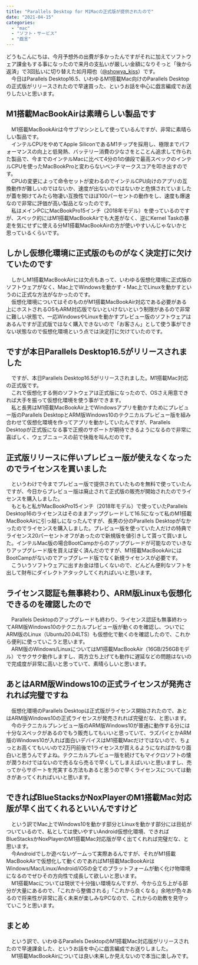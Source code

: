```yaml
---
title: "Parallels Desktop for M1Macの正式版が提供されたので"
date: "2021-04-15"
categories: 
  - "mac"
  - "ソフト・サービス"
  - "戯言"
---
```


どうもこんにちは、今月予想外の出費が多かったんですがそれに加えてソフトウェア課金もする事になったので来月の支払いが厳しい金額になりそっと「後から返済」で3回払いに切り替えた如月翔也（[@showya\_kiss](http://twitter.com/showya_kiss)）です。  
　今日はParallels Desktop16.5、いわゆるM1搭載Mac向けのParallels Desktopの正式版がリリースされたので早速買った、というお話を中心に戯言編成でお送りしたいと思います。  

## M1搭載MacBookAirは素晴らしい製品です

　M1搭載MacBookAirは今サブマシンとして使っているんですが、非常に素晴らしい製品です。  
　インテルCPUをやめてApple SiliconであるM1チップを採用し、極限までパフォーマンスの向上と低発熱、バッテリー消費の少なさをとことん追求して作られた製品で、今までのインテルMacに比べて4分の1の値段で最高スペックのインテルCPUを使ったMacBookProと変わらないベンチマークスコアを叩き出すのです。  
　CPUの変更によって命令セットが変わるのでインテルCPU向けのアプリの互換動作が難しいのではないか、速度が出ないのではないかと危惧されていましたが蓋を開けてみたら物凄い互換性でほぼ100パーセントの動作をし、速度も爆速なので非常に評価が高い製品となったのです。  
　私はメインPCにMacBookPro15インチ（2018年モデル）を使っているのですが、スペック的にはM1搭載MacBookAirでも大差がなく、逆にKernel Taskの暴走を気にせずに使える分M1搭載MacBookAirの方が使いやすいんじゃないかと思っているくらいです。  

## しかし仮想化環境に正式版のものがなく決定打に欠けていたのです

　しかしM1搭載MacBookAirには欠点もあって、いわゆる仮想化環境に正式版のソフトウェアがなく、Mac上でWindowsを動かす・Mac上でLinuxを動かすというのに正式な方法がなかったのです。  
　仮想化環境についてはそのものがM1搭載MacBookAir対応である必要がある上にホストされるOSもARM対応版でないといけないという制限があるので非常に難しい状態で、一応WindowsやLinuxを動かすプレビュー版のソフトウェアはあるんですが正式版ではなく購入できないので「お客さん」として使う事ができない状態なので仮想化環境という点では決定打に欠けていたのです。  

## ですが本日Parallels Desktop16.5がリリースされました

　ですが、本日Parallels Desktop16.5がリリースされました。M1搭載Mac対応の正式版です。  
　これで仮想化する側のソフトウェアは正式版になったので、OSさえ用意できれば大手を振って仮想化環境を使う事ができます。  
　私と長男はM1搭載MacBookAir上でWindowsアプリを動かすためにプレビュー版のParallels DesktopとARM版Windows10のテクニカルプレビュー版を組み合わせて仮想化環境を作ってアプリを動かしていたんですが、Parallels Desktopが正式版になる事で正規のサポートが期待できるようになるので非常に喜ばしく、ウェブニュースの前で快哉を叫んだのです。  

## 正式版リリースに伴いプレビュー版が使えなくなったのでライセンスを買いました

　というわけで今までプレビュー版で提供されていたものを無料で使っていたんですが、今日からプレビュー版は廃止されて正式版の販売が開始されたのでライセンスを購入しました。  
　もともと私がMacBookPro15インチ（2018年モデル）で使っていたParallels Desktop16のライセンスはそのままアップグレードして16.5になって私のM1搭載MacBookAirに引っ越しになったんですが、長男の分のParallels Desktopがなかったのでライセンスを購入しました。プレビュー版を使っていた人だけの特典でライセンス20パーセントオフがあったので新規版を値引きして貰って買いました。インテルMac版の場合BootCampからのアップグレードが可能なのでいきなりアップグレード版を買えば安く済んだのですが、M1搭載MacBookAirにはBootCampがないのでアップグレード版でなく新規ライセンスが必要です。  
　こういうソフトウェアに出すお金は惜しくないので、どんどん便利なソフトを出して財布にダイレクトアタックしてくれればいいと思います。  

## ライセンス認証も無事終わり、ARM版Linuxも仮想化できるのを確認したので

　Parallels Desktopのアップグレードも終わり、ライセンス認証も無事終わってARM版Windows10のテクニカルプレビュー版が動くのを確認し、ついでにARM版のLinux（Ubuntu20.04LTS）も仮想化で動くのを確認したので、これから便利に使っていこうと思います。  
　ARM版のWindows/LinuxについてはM1搭載MacBookAir（16GB/256GBモデル）でサクサク動作しますし、両方立ち上げても動作に遅延などの問題はないので完成度が非常に高いと思っていて、素晴らしいと思います。  

## あとはARM版Windows10の正式ライセンスが発売されれば完璧ですね

　仮想化環境のParallels Desktopは正式版がライセンス開始されたので、あとはARM版Windows10の正式ライセンスが発売されれば完璧だな、と思います。  
　今のテクニカルプレンビュー版のARM版Windows10が普通に動作する分には十分なスペックがあるのでもう販売してもいいと思っていて、ラズパイとかARM版のWindows10が入れば面白いデバイスはM1搭載Macだけではないので、ちょっとお高くてもいいので2万円前後で1ライセンスが買えるようになればかなり面白いと思うんですよね。テクニカルプレビュー版を続けてもマイクロソフトの懐が潤うわけではないので売るなら売るで早くしてしまえばいいと思いますし、売ってからサポートを充実する方法もあると思うので早くライセンスについては動きがあってくれればいいと思います。  

## できればBlueStacksかNoxPlayerのM1搭載Mac対応版が早く出てくれるといいんですけど

　という訳でMac上でWindows10を動かす部分とLinuxを動かす部分には目処がついているので、私としては使いやすいAndroid仮想化環境、できればBlueStacksかNoxPlayerのM1搭載Mac対応版が早く出てくれれば完璧だな、と思います。  
　今Androidでしか遊べないゲームって実際あるんですが、それがM1搭載MacBookAirで仮想化して動くのであればM1搭載MacBookAirはWindows/Mac/Linux/Android/iOSの全てのプラットフォームが動く化け物環境になるのでぜひその方向性で成長して欲しいと思います。  
　M1搭載Macについては現状で十分強い環境なんですが、今から立ち上がる部分が大量にあるので、「これから整備される」「これから良くなる」余地が色々あるので将来性が非常に高く未来が楽しみなPCなので、これからの助教を見守っていこうと思います。  

## まとめ

　という訳で、いわゆるParallels DesktopのM1搭載Mac対応版がリリースされたので早速課金した、というお話を中心に戯言編成でお送りしました。  
　M1搭載MacBookAirについては良い未来しか見えないので本当に楽しみです。
